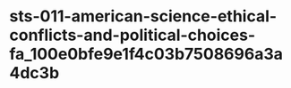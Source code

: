 # sts-011-american-science-ethical-conflicts-and-political-choices-fa_100e0bfe9e1f4c03b7508696a3a4dc3b